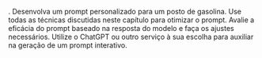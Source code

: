 . Desenvolva um prompt personalizado para um posto de gasolina. Use todas as
técnicas discutidas neste capítulo para otimizar o prompt. Avalie a eficácia do
prompt baseado na resposta do modelo e faça os ajustes necessários. Utilize o
ChatGPT ou outro serviço à sua escolha para auxiliar na geração de um prompt
interativo.
